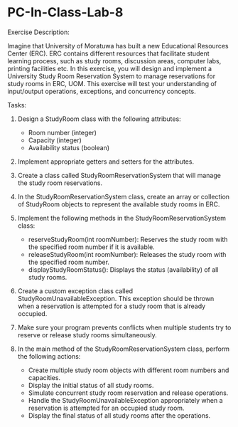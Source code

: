 # PC-In-Class-Lab-8

Exercise Description:

Imagine that University of Moratuwa has built a new Educational Resources Center (ERC). ERC contains different resources that facilitate 
student learning process, such as study rooms, discussion areas, computer labs, printing facilities etc. In this exercise, you will design and implement a 
University Study Room Reservation System to manage reservations for study rooms in ERC, UOM. This exercise will test your 
understanding of input/output operations, exceptions, and concurrency concepts.

Tasks:

  1. Design a StudyRoom class with the following attributes:
      * Room number (integer)
      * Capacity (integer)
      * Availability status (boolean)

  2. Implement appropriate getters and setters for the attributes.

  3. Create a class called StudyRoomReservationSystem that will manage the study room reservations.

  4. In the StudyRoomReservationSystem class, create an array or collection of StudyRoom objects to represent the available study rooms in ERC.

  5. Implement the following methods in the StudyRoomReservationSystem class:
      * reserveStudyRoom(int roomNumber): Reserves the study room with the specified room number if it is available.
      * releaseStudyRoom(int roomNumber): Releases the study room with the specified room number.
      * displayStudyRoomStatus(): Displays the status (availability) of all study rooms.

  6. Create a custom exception class called StudyRoomUnavailableException. This exception should be thrown when a reservation 
     is attempted for a study room that is already occupied.

  7. Make sure your program prevents conflicts when multiple students try to reserve or release study rooms simultaneously.

  8. In the main method of the StudyRoomReservationSystem class, perform the following actions:
      * Create multiple study room objects with different room numbers and capacities.
      * Display the initial status of all study rooms.
      * Simulate concurrent study room reservation and release operations.
      * Handle the StudyRoomUnavailableException appropriately when a 
        reservation is attempted for an occupied study room.
      * Display the final status of all study rooms after the operations.

